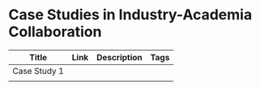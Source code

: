 # Case Studies in Industry-Academia Collaboration
|Title|Link|Description|Tags|
|----|----|----|---|
|Case Study 1||||
|||||
